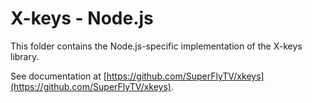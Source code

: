 # X-keys - Node.js

This folder contains the Node.js-specific implementation of the X-keys library.

See documentation at [https://github.com/SuperFlyTV/xkeys](https://github.com/SuperFlyTV/xkeys).
